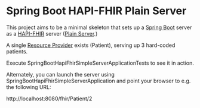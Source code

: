 # Spring Boot HAPI-FHIR Plain Server

This project aims to be a minimal skeleton that sets up a [Spring Boot](https://spring.io/projects/spring-boot) server
as a [HAPI-FHIR](https://hapifhir.io/hapi-fhir/) server ([Plain Server](https://hapifhir.io/hapi-fhir/docs/server_plain/server_types.html).)

A single [Resource Provider](https://bitbucket.org/BrunoHedman/spring-boot-hapi-fhir/src/master/src/main/java/ca/hedman/springboothapifhirsimpleserver/provider/PatientProvider.java) exists (Patient), serving up 3 hard-coded patients.

Execute SpringBootHapiFhirSimpleServerApplicationTests to see it in action.

Alternately, you can launch the server using SpringBootHapiFhirSimpleServerApplication and 
point your browser to e.g. the following URL:

http://localhost:8080/fhir/Patient/2


